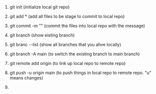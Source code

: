 

1. git init (initialize local git repo)

2. git add * (add all files to be stage to commit to local repo)

3. git commit -m "<commit message>" (commit the files into local repo with the message)

4. git branch (show eisting branch)

5. git branc --list (show all branches that you ahve locally)

6. git branch -A main (to switch the existing branch to main branch)

7. git remote add origin <url of your remote repo> (to link up local repo to remote repo)

8. git push -u origin main (to push things in local repo to remote repo. "u" means changes)

9. 